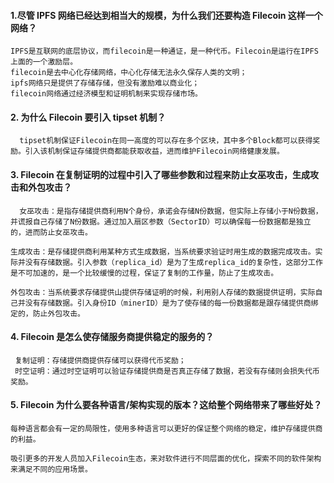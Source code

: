 #### 1.尽管 IPFS 网络已经达到相当大的规模，为什么我们还要构造 Filecoin 这样一个网络？

```
IPFS是互联网的底层协议，而filecoin是一种通证，是一种代币。Filecoin是运行在IPFS上面的一个激励层。
filecoin是去中心化存储网络，中心化存储无法永久保存人类的文明；
ipfs网络只是提供了存储存储，但没有激励难以商业化；
filecoin网络通过经济模型和证明机制来实现存储市场。
```

#### 2. 为什么 Filecoin 要引入 tipset 机制？

```
  tipset机制保证Filecoin在同一高度的可以存在多个区块，其中多个Block都可以获得奖励。引入该机制保证存储提供商都能获取收益，进而维护Filecoin网络健康发展。
```

#### 3. Filecoin 在复制证明的过程中引入了哪些参数和过程来防止女巫攻击，生成攻击和外包攻击？

```
  女巫攻击：是指存储提供商利用N个身份，承诺会存储N份数据，但实际上存储小于N份数据，并谎报自己存储了N份数据。通过加入扇区参数（SectorID）可以确保每一份数据都是独立的，进而防止女巫攻击。
  
生成攻击：是存储提供商利用某种方式生成数据，当系统要求验证时用生成的数据完成攻击。实际并没有存储数据。引入参数（replica_id）是为了生成replica_id的复杂性，这部分工作是不可加速的，是一个比较缓慢的过程，保证了复制的工作量，防止了生成攻击。

外包攻击：当系统要求存储提供山提供存储证明的时候，利用别人存储的数据提供证明，实际自己并没有存储数据。引入身份ID（minerID）是为了使存储的每一份数据都是跟存储提供商绑定的，防止外包攻击。

```

#### 4. Filecoin 是怎么使存储服务商提供稳定的服务的？

```
 复制证明：存储提供商提供存储可以获得代币奖励；
 时空证明：通过时空证明可以验证存储提供商是否真正存储了数据，若没有存储则会损失代币奖励。
```

#### 5. Filecoin 为什么要各种语言/架构实现的版本？这给整个网络带来了哪些好处？

```
每种语言都会有一定的局限性，使用多种语言可以更好的保证整个网络的稳定，维护存储提供商的利益。

吸引更多的开发人员加入Filecoin生态，来对软件进行不同层面的优化，探索不同的软件架构来满足不同的应用场景。
```

<details class="details-reset details-overlay details-overlay-dark" id="jumpto-line-details-dialog" style="box-sizing: border-box; display: block;"><summary data-hotkey="l" aria-label="Jump to line" role="button" style="box-sizing: border-box; display: list-item; cursor: pointer; transition: color 80ms cubic-bezier(0.33, 1, 0.68, 1) 0s, background-color, box-shadow, border-color; list-style: none;"></summary></details